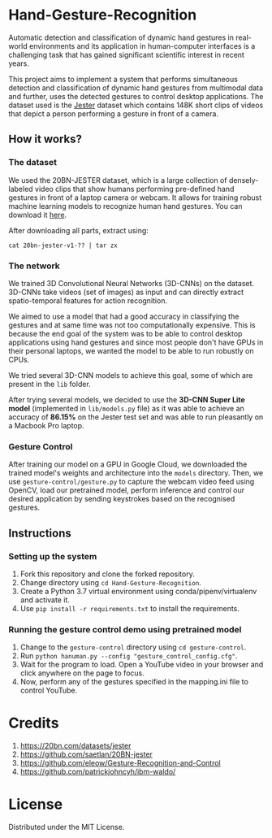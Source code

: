 # Hand-Gesture-Recognition

Automatic detection and classification of dynamic hand gestures in real-world environments and its application in human-computer interfaces is a challenging task that has gained significant scientific interest in recent years. 

This project aims to implement a system that performs simultaneous detection and classification of dynamic hand gestures from multimodal data and further, uses the detected gestures to control desktop applications. The dataset used is the [Jester](https://20bn.com/datasets/jester) dataset which contains 148K short clips of videos that depict a person performing a gesture in front of a camera.


## How it works?

### The dataset

We used the 20BN-JESTER dataset, which is a large collection of densely-labeled video clips that show humans performing pre-defined hand gestures in front of a laptop camera or webcam. It allows for training robust machine learning models to recognize human hand gestures. You can download it [here](https://20bn.com/datasets/jester).

After downloading all parts, extract using:

`cat 20bn-jester-v1-?? | tar zx`


### The network

We trained 3D Convolutional Neural Networks (3D-CNNs) on the dataset. 3D-CNNs take videos (set of images) as input and can directly extract spatio-temporal features for action recognition.

We aimed to use a model that had a good accuracy in classifying the gestures and at same time was not too computationally expensive. This is because the end goal of the system was to be able to control desktop applications using hand gestures and since most people don't have GPUs in their personal laptops, we wanted the model to be able to run robustly on CPUs.

We tried several 3D-CNN models to achieve this goal, some of which are present in the `lib` folder. 

After trying several models, we decided to use the **3D-CNN Super Lite model** (implemented in `lib/models.py` file) as it was able to achieve an accuracy of **86.15%** on the Jester test set and was able to run pleasantly on a Macbook Pro laptop.

### Gesture Control

After training our model on a GPU in Google Cloud, we downloaded the trained model's weights and architecture into the `models` directory. Then, we use `gesture-control/gesture.py` to capture the webcam video feed using OpenCV, load our pretrained model, perform inference and control our desired application by sending keystrokes based on the recognised gestures.


## Instructions

### Setting up the system
1. Fork this repository and clone the forked repository.
2. Change directory using `cd Hand-Gesture-Recognition`.
3. Create a Python 3.7 virtual environment using conda/pipenv/virtualenv and activate it.
4. Use `pip install -r requirements.txt` to install the requirements.

### Running the gesture control demo using pretrained model
1. Change to the `gesture-control` directory using `cd gesture-control`.
2. Run `python hanuman.py --config "gesture_control_config.cfg"`.
3. Wait for the program to load. Open a YouTube video in your browser and click anywhere on the page to focus.
4. Now, perform any of the gestures specified in the mapping.ini file to control YouTube.


# Credits
1. https://20bn.com/datasets/jester
2. https://github.com/saetlan/20BN-jester
3. https://github.com/eleow/Gesture-Recognition-and-Control
4. https://github.com/patrickjohncyh/ibm-waldo/

# License
Distributed under the MIT License.
